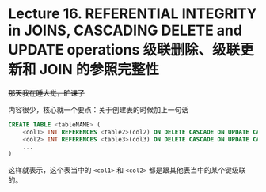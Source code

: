 # Lecture 16. REFERENTIAL INTEGRITY in JOINS, CASCADING DELETE and UPDATE operations 级联删除、级联更新和 JOIN 的参照完整性

~~那天我在睡大觉，旷课了~~

内容很少，核心就一个要点：关于创建表的时候加上一句话

```sql
CREATE TABLE <tableNAME> (
    <col1> INT REFERENCES <table2>(col2) ON DELETE CASCADE ON UPDATE CASCADE,
    <col2> INT REFERENCES <table3>(col3) ON DELETE CASCADE ON UPDATE CASCADE,
    ...
)
```

这样就表示，这个表当中的 `<col1>` 和 `<col2>` 都是跟其他表当中的某个键级联的。
